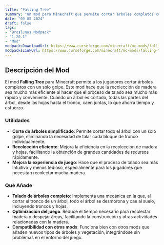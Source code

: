 ```yaml
---
title: "Falling Tree"
summary: "Un mod para Minecraft que permite cortar árboles completos con un solo golpe, haciendo el proceso de recolección de madera mucho más eficiente y rápido."
date: "09 05 2024"
draft: false
tags:
- "Broslunas Modpack"
- "1.20.1"
- "Mod"
modpacksDownloadUrl: https://www.curseforge.com/minecraft/mc-mods/falling-tree/files/all?page=1&pageSize=20&version=1.20.1&gameVersionTypeId=1
modpacksLinkUrl: https://www.curseforge.com/minecraft/mc-mods/falling-tree
---
```

## Descripción del Mod

El mod **Falling Tree** para Minecraft permite a los jugadores cortar árboles completos con un solo golpe. Este mod hace que la recolección de madera sea mucho más eficiente al hacer que el proceso de talado sea mucho más rápido y conveniente. Cuando un árbol es cortado, todas las partes del árbol, desde las hojas hasta el tronco, caen juntas, lo que ahorra tiempo y esfuerzo.

### Utilidades

- **Corte de árboles simplificado**: Permite cortar todo el árbol con un solo golpe, eliminando la necesidad de talar cada bloque de tronco individualmente.
- **Recolección eficiente**: Mejora la eficiencia en la recolección de madera y hojas, facilitando la obtención de grandes cantidades de recursos rápidamente.
- **Mejora la experiencia de juego**: Hace que el proceso de talado sea más intuitivo y menos tedioso, especialmente para los jugadores que necesitan recolectar mucha madera.

### Qué Añade

- **Talado de árboles completo**: Implementa una mecánica en la que, al cortar el tronco de un árbol, todo el árbol se desmorona y cae al suelo, incluyendo troncos y hojas.
- **Optimización del juego**: Reduce el tiempo necesario para recolectar madera y despejar áreas, facilitando la construcción y otras actividades relacionadas con la madera.
- **Compatibilidad con otros mods**: Funciona bien con otros mods que añaden nuevos tipos de árboles y vegetación, integrándose sin problemas en el entorno del juego.

